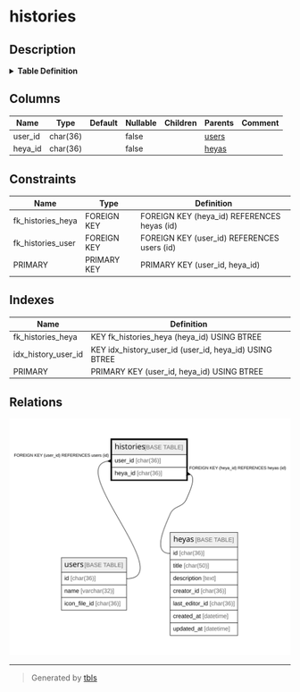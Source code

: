 # histories

## Description

<details>
<summary><strong>Table Definition</strong></summary>

```sql
CREATE TABLE `histories` (
  `user_id` char(36) NOT NULL,
  `heya_id` char(36) NOT NULL,
  PRIMARY KEY (`user_id`,`heya_id`),
  KEY `idx_history_user_id` (`user_id`,`heya_id`),
  KEY `fk_histories_heya` (`heya_id`),
  CONSTRAINT `fk_histories_heya` FOREIGN KEY (`heya_id`) REFERENCES `heyas` (`id`),
  CONSTRAINT `fk_histories_user` FOREIGN KEY (`user_id`) REFERENCES `users` (`id`)
) ENGINE=InnoDB DEFAULT CHARSET=utf8mb4
```

</details>

## Columns

| Name | Type | Default | Nullable | Children | Parents | Comment |
| ---- | ---- | ------- | -------- | -------- | ------- | ------- |
| user_id | char(36) |  | false |  | [users](users.md) |  |
| heya_id | char(36) |  | false |  | [heyas](heyas.md) |  |

## Constraints

| Name | Type | Definition |
| ---- | ---- | ---------- |
| fk_histories_heya | FOREIGN KEY | FOREIGN KEY (heya_id) REFERENCES heyas (id) |
| fk_histories_user | FOREIGN KEY | FOREIGN KEY (user_id) REFERENCES users (id) |
| PRIMARY | PRIMARY KEY | PRIMARY KEY (user_id, heya_id) |

## Indexes

| Name | Definition |
| ---- | ---------- |
| fk_histories_heya | KEY fk_histories_heya (heya_id) USING BTREE |
| idx_history_user_id | KEY idx_history_user_id (user_id, heya_id) USING BTREE |
| PRIMARY | PRIMARY KEY (user_id, heya_id) USING BTREE |

## Relations

![er](histories.svg)

---

> Generated by [tbls](https://github.com/k1LoW/tbls)

